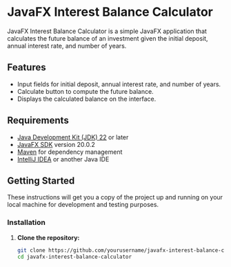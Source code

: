 # JavaFX Interest Balance Calculator

JavaFX Interest Balance Calculator is a simple JavaFX application that calculates the future balance of an investment given the initial deposit, annual interest rate, and number of years.

## Features

- Input fields for initial deposit, annual interest rate, and number of years.
- Calculate button to compute the future balance.
- Displays the calculated balance on the interface.

## Requirements

- [Java Development Kit (JDK) 22](https://www.oracle.com/java/technologies/javase-jdk22-downloads.html) or later
- [JavaFX SDK](https://openjfx.io) version 20.0.2
- [Maven](https://maven.apache.org) for dependency management
- [IntelliJ IDEA](https://www.jetbrains.com/idea/) or another Java IDE

## Getting Started

These instructions will get you a copy of the project up and running on your local machine for development and testing purposes.

### Installation

1. **Clone the repository:**

   ```bash
   git clone https://github.com/yourusername/javafx-interest-balance-calculator.git
   cd javafx-interest-balance-calculator
